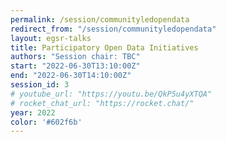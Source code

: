 ```yaml
---
permalink: /session/communityledopendata
redirect_from: "/session/communityledopendata"
layout: egsr-talks
title: Participatory Open Data Initiatives
authors: "Session chair: TBC"
start: "2022-06-30T13:10:00Z"
end: "2022-06-30T14:10:00Z"
session_id: 3
# youtube_url: "https://youtu.be/QkP5u4yXTQA"
# rocket_chat_url: "https://rocket.chat/"
year: 2022
color: '#602f6b'
---
```

